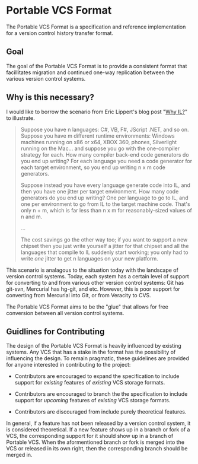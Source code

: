 Portable VCS Format
===================

The Portable VCS Format is a specification and reference implementation for a
version control history transfer format.

Goal
----

The goal of the Portable VCS Format is to provide a consistent format that
facillitates migration and continued one-way replication between the various
version control systems.

Why is this necessary?
----------------------

I would like to borrow the scenario from Eric Lippert's blog post "[Why IL?](https://blogs.msdn.com/b/ericlippert/archive/2011/11/18/why-il.aspx)"
to illustrate.

> Suppose you have n languages: C#, VB, F#, JScript .NET, and so on. Suppose you
> have m different runtime environments: Windows machines running on x86 or x64,
> XBOX 360, phones, Silverlight running on the Mac... and suppose you go with
> the one-compiler strategy for each. How many compiler back-end code generators
> do you end up writing? For each language you need a code generator for each
> target environment, so you end up writing n x m code generators.
>
> Suppose instead you have every language generate code into IL, and then you
> have one jitter per target environment. How many code generators do you end up
> writing?  One per language to go to IL, and one per environment to go from IL
> to the target machine code. That's only n + m, which is far less than n x m
> for reasonably-sized values of n and m.
>
> ...
>
> The cost savings go the other way too; if you want to support a new chipset
> then you just write yourself a jitter for that chipset and all the languages
> that compile to IL suddenly start working; you only had to write *one* jitter
> to get n languages on your new platform.

This scenario is analagous to the situation today with the landscape of version
control systems.  Today, each system has a certain level of support for
converting to and from various other version control systems: Git has git-svn,
Mercurial has hg-git, and etc.  However, this is poor support for converting
from Mercurial into Git, or from Veracity to CVS.

The Portable VCS Format aims to be the "glue" that allows for free conversion
between all version control systems.

Guidlines for Contributing
--------------------------

The design of the Portable VCS Format is heavily influenced by existing systems.
Any VCS that has a stake in the format has the possibility of influencing the
design.  To remain pragmatic, these guidelines are provided for anyone
interested in contributing to the project:

 * Contributors are encouraged to expand the specification to include support
   for *existing* features of *existing* VCS storage formats.

 * Contributors are encouraged to branch the the specification to include
   support for *upcoming* features of *existing* VCS storage formats.

 * Contributors are discouraged from include purely theoretical features.

In general, if a feature has not been released by a version control system, it
is considered theoretical.  If a new feature shows up in a branch or fork of
a VCS, the corresponding support for it should show up in a branch of Portable
VCS.  When the aformentioned branch or fork is merged into the VCS or released
in its own right, then the corresponding branch should be merged in.
